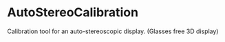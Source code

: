 AutoStereoCalibration
=====================

Calibration tool for an auto-stereoscopic display. (Glasses free 3D display)
